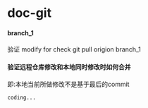 # doc-git

#### branch_1

验证
modify for check 
git pull origion branch_1

#### 验证远程仓库修改和本地同时修改时如何合并
即:本地当前所做修改不是基于最后的commit
```
coding...
```
